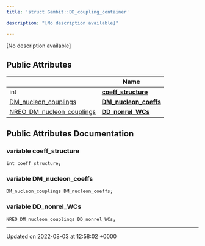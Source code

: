 ```yaml
---
title: 'struct Gambit::DD_coupling_container'

description: "[No description available]"

---
```









[No description available]

## Public Attributes

|                | Name           |
| -------------- | -------------- |
| int | **[coeff_structure](/documentation/code/darkbit/classes/structgambit_1_1dd__coupling__container/#variable-coeff-structure)**  |
| [DM_nucleon_couplings](/documentation/code/darkbit/classes/structgambit_1_1dm__nucleon__couplings/) | **[DM_nucleon_coeffs](/documentation/code/darkbit/classes/structgambit_1_1dd__coupling__container/#variable-dm-nucleon-coeffs)**  |
| [NREO_DM_nucleon_couplings](/documentation/code/darkbit/classes/structgambit_1_1nreo__dm__nucleon__couplings/) | **[DD_nonrel_WCs](/documentation/code/darkbit/classes/structgambit_1_1dd__coupling__container/#variable-dd-nonrel-wcs)**  |

## Public Attributes Documentation

### variable coeff_structure

```
int coeff_structure;
```


### variable DM_nucleon_coeffs

```
DM_nucleon_couplings DM_nucleon_coeffs;
```


### variable DD_nonrel_WCs

```
NREO_DM_nucleon_couplings DD_nonrel_WCs;
```


-------------------------------

Updated on 2022-08-03 at 12:58:02 +0000